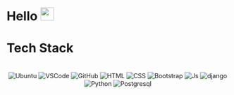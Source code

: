 
# Hello <img src="https://media.giphy.com/media/hvRJCLFzcasrR4ia7z/giphy.gif" width="30"> 



# Tech Stack
<div align="center"><br>
  <img align="center" alt="Ubuntu" src="https://img.shields.io/badge/Ubuntu-E95420?style=for-the-badge&logo=ubuntu&logoColor=white">
  <img align="center" alt="VSCode" src="https://img.shields.io/badge/Visual_Studio_Code-0078D4?style=for-the-badge&logo=visual%20studio%20code&logoColor=white">
  <img align="center" alt="GitHub" src="https://img.shields.io/badge/GitHub-100000?style=for-the-badge&logo=github&logoColor=white">
  <img align="center" alt="HTML" src="https://img.shields.io/badge/HTML5-E34F26?style=for-the-badge&logo=html5&logoColor=white">
  <img align="center" alt="CSS" src="https://img.shields.io/badge/CSS3-1572B6?style=for-the-badge&logo=css3&logoColor=white">
  <img align="center" alt="Bootstrap" src="https://img.shields.io/badge/Bootstrap-563D7C?style=for-the-badge&logo=bootstrap&logoColor=white">
  <img align="center" alt="Js" src="https://img.shields.io/badge/JavaScript-323330?style=for-the-badge&logo=javascript&logoColor=F7DF1E">

  <img align="center" alt="django" src="https://img.shields.io/badge/django-323330?style=for-the-badge&logo=django&logoColor=#092E20">
  <img align="center" alt="Python" src="https://img.shields.io/badge/python-323330?style=for-the-badge&logo=javascript&logoColor=#3776AB">

  

  <img align="center" alt="Postgresql" src="https://img.shields.io/badge/PostgreSQL-316192?style=for-the-badge&logo=postgresql&logoColor=white">

 </div>
 
 <br/>
 <br>
 


